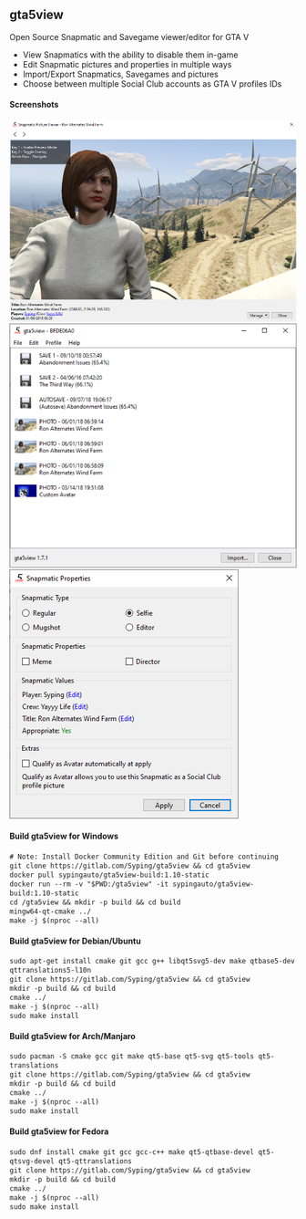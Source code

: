 ## gta5view
Open Source Snapmatic and Savegame viewer/editor for GTA V

- View Snapmatics with the ability to disable them in-game
- Edit Snapmatic pictures and properties in multiple ways
- Import/Export Snapmatics, Savegames and pictures
- Choose between multiple Social Club accounts as GTA V profiles IDs

#### Screenshots
![Snapmatic Picture Viewer](res/src/picture.png)  
![User Interface](res/src/mainui.png)  
![Snapmatic Properties](res/src/prop.png)

#### Build gta5view for Windows

    # Note: Install Docker Community Edition and Git before continuing
    git clone https://gitlab.com/Syping/gta5view && cd gta5view
    docker pull sypingauto/gta5view-build:1.10-static
    docker run --rm -v "$PWD:/gta5view" -it sypingauto/gta5view-build:1.10-static
    cd /gta5view && mkdir -p build && cd build
    mingw64-qt-cmake ../
    make -j $(nproc --all)

#### Build gta5view for Debian/Ubuntu

    sudo apt-get install cmake git gcc g++ libqt5svg5-dev make qtbase5-dev qttranslations5-l10n
    git clone https://gitlab.com/Syping/gta5view && cd gta5view
    mkdir -p build && cd build
    cmake ../
    make -j $(nproc --all)
    sudo make install

#### Build gta5view for Arch/Manjaro

    sudo pacman -S cmake gcc git make qt5-base qt5-svg qt5-tools qt5-translations
    git clone https://gitlab.com/Syping/gta5view && cd gta5view
    mkdir -p build && cd build
    cmake ../
    make -j $(nproc --all)
    sudo make install

#### Build gta5view for Fedora

    sudo dnf install cmake git gcc gcc-c++ make qt5-qtbase-devel qt5-qtsvg-devel qt5-qttranslations
    git clone https://gitlab.com/Syping/gta5view && cd gta5view
    mkdir -p build && cd build
    cmake ../
    make -j $(nproc --all)
    sudo make install
